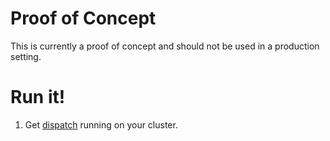 # Proof of Concept

This is currently a proof of concept and should not be used in a production setting.

# Run it!

1. Get [dispatch](https://github.com/mesosphere/dispatch) running on your cluster.
